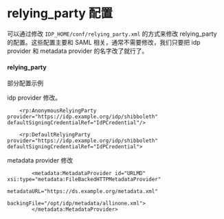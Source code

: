# relying_party 配置

可以通过修改 ```IDP_HOME/conf/relying_party.xml``` 的方式来修改 relying_party 的配置。这些配置主要和 SAML 相关，通常不需要修改，我们只要把 idp provider 和 metadata provider 的名字改了就行了。

#### relying_party 

部分配置示例

idp provider 修改。
```
    <rp:AnonymousRelyingParty provider="https://idp.example.org/idp/shibboleth" defaultSigningCredentialRef="IdPCredential"/>

    <rp:DefaultRelyingParty provider="https://idp.example.org/idp/shibboleth" defaultSigningCredentialRef="IdPCredential">
```

metadata provider 修改
```
        <metadata:MetadataProvider id="URLMD" xsi:type="metadata:FileBackedHTTPMetadataProvider"
                          metadataURL="https://ds.example.org/metadata.xml"
                          backingFile="/opt/idp/metadata/allinone.xml">
        </metadata:MetadataProvider>
```



